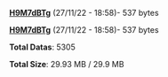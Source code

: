 [**H9M7dBTg**](/data/H9M7dBTg.txt) (27/11/22 - 18:58)- 537 bytes

[**H9M7dBTg**](/data/H9M7dBTg.txt) (27/11/22 - 18:58)- 537 bytes

**Total Datas**: 5305

**Total Size**: 29.93 MB / 29.9 MB
